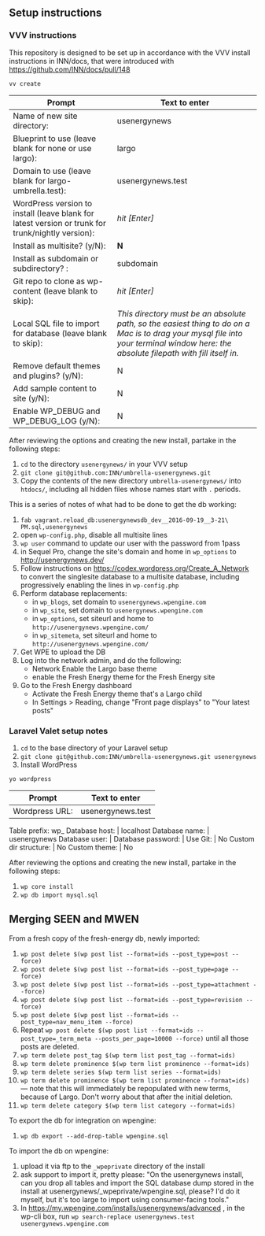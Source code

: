 ## Setup instructions

### VVV instructions

This repository is designed to be set up in accordance with the VVV install instructions in INN/docs, that were introduced with https://github.com/INN/docs/pull/148

```
vv create
```

Prompt | Text to enter 
------------ | -------------
Name of new site directory: | usenergynews
Blueprint to use (leave blank for none or use largo): | largo
Domain to use (leave blank for largo-umbrella.test): | usenergynews.test
WordPress version to install (leave blank for latest version or trunk for trunk/nightly version): | *hit [Enter]*
Install as multisite? (y/N): | **N**
Install as subdomain or subdirectory? : | subdomain
Git repo to clone as wp-content (leave blank to skip): | *hit [Enter]*
Local SQL file to import for database (leave blank to skip): | *This directory must be an absolute path, so the easiest thing to do on a Mac is to drag your mysql file into your terminal window here: the absolute filepath with fill itself in.*
Remove default themes and plugins? (y/N): | N
Add sample content to site (y/N): | N
Enable WP_DEBUG and WP_DEBUG_LOG (y/N): | N

After reviewing the options and creating the new install, partake in the following steps:

1. `cd` to the directory `usenergynews/` in your VVV setup
2. `git clone git@github.com:INN/umbrella-usenergynews.git`
3. Copy the contents of the new directory `umbrella-usenergynews/` into `htdocs/`, including all hidden files whose names start with `.` periods.

This is a series of notes of what had to be done to get the db working:

1. `fab vagrant.reload_db:usenergynewsdb_dev__2016-09-19__3-21\ PM.sql,usenergynews`
2. open `wp-config.php`, disable all multisite lines
3. `wp user` command to update our user with the password from 1pass
4. in Sequel Pro, change the site's domain and home in `wp_options` to http://usenergynews.dev/
4. Follow instructions on https://codex.wordpress.org/Create_A_Network to convert the singlesite database to a multisite database, including progressively enabling the lines in `wp-config.php`
5. Perform database replacements:
	- in `wp_blogs`, set domain to `usenergynews.wpengine.com`
	- in `wp_site`, set domain to `usenergynews.wpengine.com`
	- in `wp_options`, set siteurl and home to `http://usenergynews.wpengine.com/`
	- in `wp_sitemeta`, set siteurl and home to `http://usenergynews.wpengine.com/`
5. Get WPE to upload the DB
6. Log into the network admin, and do the following:
	- Network Enable the Largo base theme
	- enable the Fresh Energy theme for the Fresh Energy site
7. Go to the Fresh Energy dashboard
	- Activate the Fresh Energy theme that's a Largo child
	- In Settings > Reading, change "Front page displays" to "Your latest posts"


### Laravel Valet setup notes

1. `cd` to the base directory of your Laravel setup
2. `git clone git@github.com:INN/umbrella-usenergynews.git usenergynews`
3. Install WordPress

```
yo wordpress
```

Prompt | Text to enter
------- | ------------
Wordpress URL: | usenergynews.test
Table prefix: wp_
Database host: | localhost
Database name: | usenergynews
Database user: |
Database password: |
Use Git: | No
Custom dir structure: | No
Custom theme: | No

After reviewing the options and creating the new install, partake in the following steps:

1. `wp core install`
2. `wp db import mysql.sql`

## Merging SEEN and MWEN

From a fresh copy of the fresh-energy db, newly imported:

1. `wp post delete $(wp post list --format=ids --post_type=post --force)`
2. `wp post delete $(wp post list --format=ids --post_type=page --force)`
3. `wp post delete $(wp post list --format=ids --post_type=attachment --force)`
4. `wp post delete $(wp post list --format=ids --post_type=revision --force)`
5. `wp post delete $(wp post list --format=ids --post_type=nav_menu_item --force)`
6. Repeat `wp post delete $(wp post list --format=ids --post_type=_term_meta --posts_per_page=10000 --force)` until all those posts are deleted.
7. `wp term delete post_tag $(wp term list post_tag --format=ids)`
8. `wp term delete prominence $(wp term list prominence --format=ids)`
9. `wp term delete series $(wp term list series --format=ids)`
10. `wp term delete prominence $(wp term list prominence --format=ids)` &mdash; note that this will immediately be repopulated with new terms, because of Largo. Don't worry about that after the initial deletion.
11. `wp term delete category $(wp term list category --format=ids)`

To export the db for integration on wpengine:

1. `wp db export --add-drop-table wpengine.sql`

To import the db on wpengine:

1. upload it via ftp to the `_wpeprivate` directory of the install
2. ask support to import it, pretty please: "On the usenergynews install, can you drop all tables and import the SQL database dump stored in the install at usenergynews/_wpeprivate/wpengine.sql, please? I'd do it myself, but it's too large to import using consumer-facing tools."
3. In https://my.wpengine.com/installs/usenergynews/advanced , in the wp-cli box, run `wp search-replace usenergynews.test usenergynews.wpengine.com`


